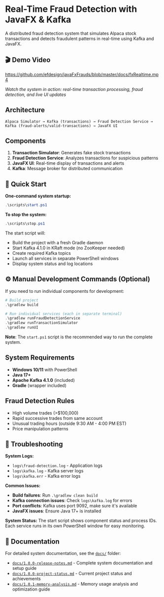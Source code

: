 # Real-Time Fraud Detection with JavaFX & Kafka

A distributed fraud detection system that simulates Alpaca stock transactions and detects fraudulent patterns in real-time using Kafka and JavaFX.

## 🎬 Demo Video

https://github.com/efdesign/javaFxFrauds/blob/master/docs/fxRealtime.mp4

_Watch the system in action: real-time transaction processing, fraud detection, and live UI updates_

## Architecture

```
Alpaca Simulator → Kafka (transactions) → Fraud Detection Service → Kafka (fraud-alerts/valid-transactions) → JavaFX UI
```

## Components

1. **Transaction Simulator**: Generates fake stock transactions
2. **Fraud Detection Service**: Analyzes transactions for suspicious patterns
3. **JavaFX UI**: Real-time display of transactions and alerts
4. **Kafka**: Message broker for distributed communication

## 🚀 Quick Start

**One-command system startup:**

```powershell
.\scripts\start.ps1
```

**To stop the system:**

```powershell
.\scripts\stop.ps1
```

The start script will:

- Build the project with a fresh Gradle daemon
- Start Kafka 4.1.0 in KRaft mode (no ZooKeeper needed)
- Create required Kafka topics
- Launch all services in separate PowerShell windows
- Display system status and log locations

## ⚙️ Manual Development Commands (Optional)

If you need to run individual components for development:

```powershell
# Build project
.\gradlew build

# Run individual services (each in separate terminal)
.\gradlew runFraudDetectionService
.\gradlew runTransactionSimulator
.\gradlew runUI
```

**Note**: The `start.ps1` script is the recommended way to run the complete system.

## System Requirements

- **Windows 10/11** with PowerShell
- **Java 17+**
- **Apache Kafka 4.1.0** (included)
- **Gradle** (wrapper included)

## Fraud Detection Rules

- High volume trades (>$100,000)
- Rapid successive trades from same account
- Unusual trading hours (outside 9:30 AM - 4:00 PM EST)
- Price manipulation patterns

## 🔧 Troubleshooting

**System Logs:**

- `logs\fraud-detection.log` - Application logs
- `logs\kafka.log` - Kafka server logs
- `logs\kafka.err` - Kafka error logs

**Common Issues:**

- **Build failures**: Run `.\gradlew clean build`
- **Kafka connection issues**: Check `logs\kafka.log` for errors
- **Port conflicts**: Kafka uses port 9092, make sure it's available
- **JavaFX issues**: Ensure Java 17+ is installed

**System Status:**
The start script shows component status and process IDs. Each service runs in its own PowerShell window for easy monitoring.

## 📁 Documentation

For detailed system documentation, see the [`docs/`](./docs/) folder:

- [`docs/1.0.0-release-notes.md`](./docs/1.0.0-release-notes.md) - Complete system documentation and setup guide
- [`docs/1.0.0-project-status.md`](./docs/1.0.0-project-status.md) - Current project status and achievements
- [`docs/1.0.1-memory-analysis.md`](./docs/1.0.1-memory-analysis.md) - Memory usage analysis and optimization guide
